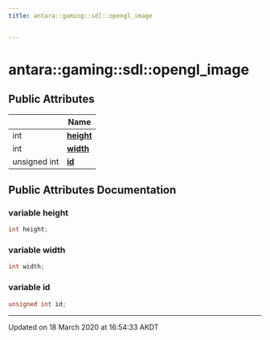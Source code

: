 ```yaml
---
title: antara::gaming::sdl::opengl_image


---
```


# antara::gaming::sdl::opengl_image

















## Public Attributes

|                | Name           |
| -------------- | -------------- |
| int | **[height](Classes/structantara_1_1gaming_1_1sdl_1_1opengl__image.md#variable-height)**  |
| int | **[width](Classes/structantara_1_1gaming_1_1sdl_1_1opengl__image.md#variable-width)**  |
| unsigned int | **[id](Classes/structantara_1_1gaming_1_1sdl_1_1opengl__image.md#variable-id)**  |












## Public Attributes Documentation

### variable height

```cpp
int height;
```




























### variable width

```cpp
int width;
```




























### variable id

```cpp
unsigned int id;
```
































-------------------------------

Updated on 18 March 2020 at 16:54:33 AKDT